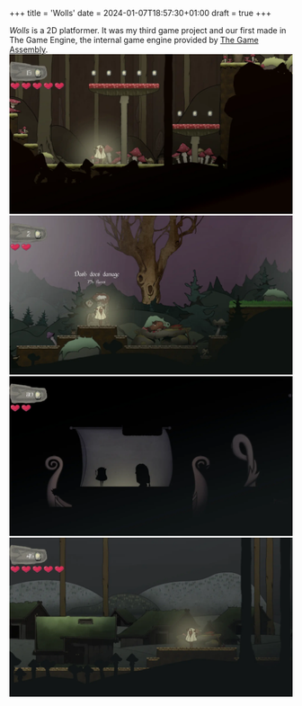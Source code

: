 +++
title = 'Wolls'
date = 2024-01-07T18:57:30+01:00
draft = true
+++

_Wolls_ is a 2D platformer. It was my third game project and our first made in The Game Engine, 
the internal game engine provided by [The Game Assembly](https://thegameassembly.com).
![Screenshot of forest level in Wolls.](screenshot-forest.webp)
![Screenshot of mire level in Wolls.](screenshot-mire.webp)
![Screenshot of thunder section in Wolls.](screenshot-thunder.webp)
![Screenshot of village section in Wolls.](screenshot-village.webp)
